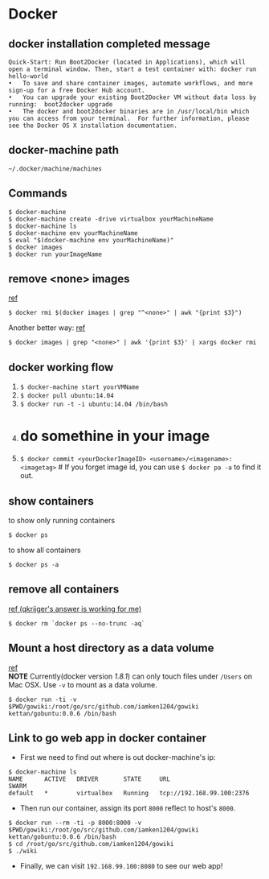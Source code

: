 # Docker

## docker installation completed message
```
Quick-Start: Run Boot2Docker (located in Applications), which will open a terminal window. Then, start a test container with: docker run hello-world
•	To save and share container images, automate workflows, and more sign-up for a free Docker Hub account.
•	You can upgrade your existing Boot2Docker VM without data loss by running:  boot2docker upgrade
•	The docker and boot2docker binaries are in /usr/local/bin which you can access from your terminal.  For further information, please see the Docker OS X installation documentation.
```

## docker-machine path
`~/.docker/machine/machines`

## Commands
    $ docker-machine
    $ docker-machine create -drive virtualbox yourMachineName
    $ docker-machine ls
    $ docker-machine env yourMachineName
    $ eval "$(docker-machine env yourMachineName)"
    $ docker images
    $ docker run yourImageName
    
## remove \<none\> images
[ref](http://jimhoskins.com/2013/07/27/remove-untagged-docker-images.html)
```shell
$ docker rmi $(docker images | grep "^<none>" | awk "{print $3}")
```
Another better way: [ref](http://stackoverflow.com/questions/17236796/how-to-remove-old-docker-containers)
```
$ docker images | grep "<none>" | awk '{print $3}' | xargs docker rmi
```

## docker working flow
1. `$ docker-machine start yourVMName`
2. `$ docker pull ubuntu:14.04`
3. `$ docker run -t -i ubuntu:14.04 /bin/bash`
4. # do somethine in your image
5. `$ docker commit <yourDockerImageID> <username>/<imagename>:<imagetag>` # If you forget image id, you can use `$ docker pa -a` to find it out.

## show containers
to show only running containers
```shell
$ docker ps
```
to show all containers
```shell
$ docker ps -a
```

## remove all containers
[ref (qkrijger's answer is working for me)](http://stackoverflow.com/questions/17236796/how-to-remove-old-docker-containers)
```
$ docker rm `docker ps --no-trunc -aq`
```

## Mount a host directory as a data volume
[ref](https://docs.docker.com/userguide/dockervolumes/)   
__NOTE__ Currently(docker version _1.8.1_) can only touch files under `/Users` on Mac OSX.
Use `-v` to mount as a data volume.
```
$ docker run -ti -v $PWD/gowiki:/root/go/src/github.com/iamken1204/gowiki kettan/gobuntu:0.0.6 /bin/bash
```

## Link to go web app in docker container
* First we need to find out where is out docker-machine's ip:   
```
$ docker-machine ls
NAME      ACTIVE   DRIVER       STATE     URL                         SWARM
default   *        virtualbox   Running   tcp://192.168.99.100:2376
```
* Then run our container, assign its port `8000` reflect to host's `8000`.
```
$ docker run --rm -ti -p 8000:8000 -v $PWD/gowiki:/root/go/src/github.com/iamken1204/gowiki kettan/gobuntu:0.0.6 /bin/bash
$ cd /root/go/src/github.com/iamken1204/gowiki
$ ./wiki
```
* Finally, we can visit `192.168.99.100:8080` to see our web app!
